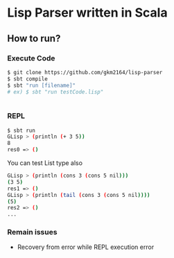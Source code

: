 # Lisp Parser written in Scala

## How to run?

### Execute Code
```bash
$ git clone https://github.com/gkm2164/lisp-parser
$ sbt compile
$ sbt "run [filename]"
# ex) $ sbt "run testCode.lisp" 
 
```

### REPL
```bash
$ sbt run
GLisp > (println (+ 3 5))
8
res0 => ()
```

You can test List type also
```bash
GLisp > (println (cons 3 (cons 5 nil)))
(3 5)
res1 => ()
GLisp > (println (tail (cons 3 (cons 5 nil))))
(5)
res2 => ()
...
```

### Remain issues

- Recovery from error while REPL execution error